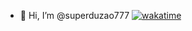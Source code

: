 - 👋 Hi, I’m @superduzao777 [![wakatime](https://wakatime.com/badge/user/018ceb3f-a108-4403-97d2-2779dad0f410.svg)](https://wakatime.com/@018ceb3f-a108-4403-97d2-2779dad0f410)

<!---
superduzao777/superduzao777 is a ✨ special ✨ repository because its `README.md` (this file) appears on your GitHub profile.
You can click the Preview link to take a look at your changes.
--->
